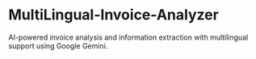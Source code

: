# MultiLingual-Invoice-Analyzer
AI-powered invoice analysis and information extraction with multilingual support using Google Gemini.
